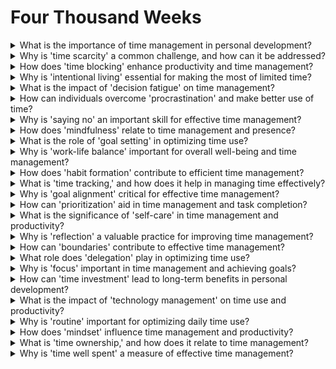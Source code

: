 

# Four Thousand Weeks

<details>
<summary>What is the importance of time management in personal development?</summary>

- Time management is crucial for achieving goals and priorities.

- Efficient use of time leads to greater productivity and fulfillment.

- Mastering time management is key to a well-balanced life.

</details>

<details>
<summary>Why is 'time scarcity' a common challenge, and how can it be addressed?</summary>

- Time scarcity results from numerous demands on one's time.

- Address it by setting clear priorities and boundaries.

- Time scarcity can be managed through effective planning.

</details>

<details>
<summary>How does 'time blocking' enhance productivity and time management?</summary>

- Time blocking involves scheduling specific tasks in dedicated blocks of time.

- It maximizes focus and minimizes distractions.

- Time blocking helps individuals make the most of their time.

</details>

<details>
<summary>Why is 'intentional living' essential for making the most of limited time?</summary>

- Intentional living means aligning actions with personal values and goals.

- It leads to a more meaningful and purposeful life.

- Being intentional prevents time from slipping away.

</details>

<details>
<summary>What is the impact of 'decision fatigue' on time management?</summary>

- Decision fatigue occurs from making too many choices.

- It can lead to poor time management and procrastination.

- Reducing decision fatigue through routines improves productivity.

</details>

<details>
<summary>How can individuals overcome 'procrastination' and make better use of time?</summary>

- Overcoming procrastination involves breaking tasks into smaller steps.

- Setting clear goals and deadlines also helps.

- Accountability and rewards can motivate action.

</details>

<details>
<summary>Why is 'saying no' an important skill for effective time management?</summary>

- Saying no sets boundaries and prevents overcommitment.

- It ensures time is allocated to high-priority tasks.

- Saying no protects one's time and energy.

</details>

<details>
<summary>How does 'mindfulness' relate to time management and presence?</summary>

- Mindfulness involves being fully present in the moment.

- It supports time management by enhancing focus and decision-making.

- Mindfulness reduces stress and improves efficiency.

</details>

<details>
<summary>What is the role of 'goal setting' in optimizing time use?</summary>

- Goal setting provides direction and purpose for time management.

- Clear goals help individuals prioritize tasks and stay on track.

- Goals serve as a roadmap for effective time allocation.

</details>

<details>
<summary>Why is 'work-life balance' important for overall well-being and time management?</summary>

- Work-life balance ensures time is allocated to personal life and self-care.

- It prevents burnout and maintains overall life satisfaction.

- Balancing work and life enhances time management.

</details>

<details>
<summary>How does 'habit formation' contribute to efficient time management?</summary>

- Habit formation automates routine tasks, saving time and decision-making.

- Developing positive habits improves time use over the long term.

- Habits support consistency in time management.

</details>

<details>
<summary>What is 'time tracking,' and how does it help in managing time effectively?</summary>

- Time tracking involves recording how time is spent each day.

- It provides insight into time usage and areas for improvement.

- Tracking time enhances awareness and accountability.

</details>

<details>
<summary>Why is 'goal alignment' critical for effective time management?</summary>

- Goal alignment ensures that time is spent on activities that align with long-term objectives.

- It prevents time from being wasted on irrelevant tasks.

- Aligning with goals maximizes productivity.

</details>

<details>
<summary>How can 'prioritization' aid in time management and task completion?</summary>

- Prioritization involves identifying and focusing on the most important tasks.

- It helps individuals allocate time to high-impact activities.

- Prioritization minimizes time wasted on less important tasks.

</details>

<details>
<summary>What is the significance of 'self-care' in time management and productivity?</summary>

- Self-care is essential for recharging and maintaining productivity.

- Taking breaks and caring for one's well-being prevents burnout.

- Self-care enhances overall time management.

</details>

<details>
<summary>Why is 'reflection' a valuable practice for improving time management?</summary>

- Reflection involves reviewing and learning from past time management experiences.

- It helps individuals identify areas for improvement and adjustment.

- Reflection supports continuous growth in time management.

</details>

<details>
<summary>How can 'boundaries' contribute to effective time management?</summary>

- Setting boundaries ensures that time is protected and used wisely.

- It prevents overcommitment and maintains balance in life.

- Establishing boundaries supports self-control.

</details>

<details>
<summary>What role does 'delegation' play in optimizing time use?</summary>

- Delegation involves assigning tasks to others to free up time.

- It allows individuals to focus on high-priority activities.

- Delegation enhances efficiency and time management.

</details>

<details>
<summary>Why is 'focus' important in time management and achieving goals?</summary>

- Focus means concentrating on one task at a time without distractions.

- It leads to higher productivity and faster goal achievement.

- Maintaining focus optimizes time use.

</details>

<details>
<summary>How can 'time investment' lead to long-term benefits in personal development?</summary>

- Time investment involves allocating time to learning and skill development.

- It results in personal growth and increased capabilities.

- Investing time today pays off in the future.

</details>

<details>
<summary>What is the impact of 'technology management' on time use and productivity?</summary>

- Technology management involves using digital tools efficiently.

- It prevents time wastage on unproductive online activities.

- Managing technology enhances time management.

</details>

<details>
<summary>Why is 'routine' important for optimizing daily time use?</summary>

- Routines provide structure and predictability in daily life.

- They automate tasks and decisions, saving time.

- Routines support effective time management.

</details>

<details>
<summary>How does 'mindset' influence time management and productivity?</summary>

- A growth mindset fosters a positive attitude toward learning and improvement.

- It encourages individuals to seek efficient time management strategies.

- Mindset impacts resilience and adaptability in time management.

</details>

<details>
<summary>What is 'time ownership,' and how does it relate to time management?</summary>

- Time ownership means taking responsibility for how time is spent.

- It empowers individuals to make deliberate choices about time use.

- Time ownership prevents time from slipping away.

</details>

<details>
<summary>Why is 'time well spent' a measure of effective time management?</summary>

- Time well spent means allocating time to meaningful and fulfilling activities.

- It reflects effective time management and life satisfaction.

- Ensuring time is well spent enhances overall well-being.

</details>

